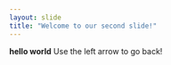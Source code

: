 ```yaml
---
layout: slide
title: "Welcome to our second slide!"
---
```

**hello world**
Use the left arrow to go back!
